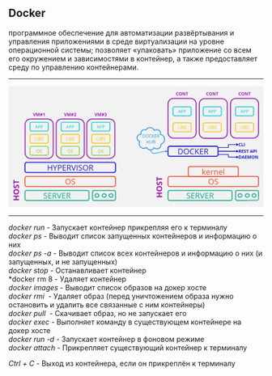 ## Docker  
программное обеспечение для автоматизации развёртывания и управления приложениями в среде виртуализации 
на уровне операционной системы; позволяет «упаковать» приложение со всем его окружением и зависимостями в контейнер, 
а также предоставляет среду по управлению контейнерами.  
____  

![](https://github.com/Dv-nn/Cheat-Sheet-Python/blob/main/Docker/Docker%20(1).jpg) 

____  
*docker run <container name>* - Запускает контейнер прикрепляя его к терминалу  
*docker ps* - Выводит список запущенных контейнеров и информацию о них  
*docker ps -a* - Выводит список всех контейнеров и информацию о них (и запущенных, и не запущенных)  
*docker stop <container id or name>* - Останавливает контейнер  
*docker rm <container id or name>8 - Удаляет контейнер  
*docker images* - Выводит список образов на докер хосте  
*docker rmi <image id or name>* - Удаляет образ (перед уничтожением образа нужно остановить и удалить все связанные с ним контейнеры)  
*docker pull <image name>* - Скачивает образ, но не запускает его  
*docker exec <container id or name>* <command> - Выполняет команду в существующем контейнере на докер хосте  
*docker run -d <container name>* - Запускает контейнер в фоновом режиме  
*docker attach <container id or name>* - Прикрепляет существующий контейнер к терминалу  

*Ctrl + C* - Выход из контейнера, если он прикреплён к терминалу  
